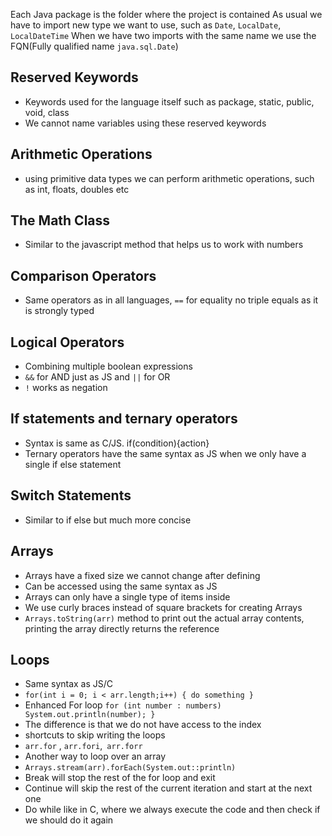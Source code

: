 
Each Java package is the folder where the project is contained
As usual we have to import new type we want to use, such as `Date`, `LocalDate`, `LocalDateTime`
When we have two imports with the same name we use the FQN(Fully qualified name `java.sql.Date`)


## Reserved Keywords

- Keywords used for the language itself such as package, static, public, void, class
- We cannot name variables using these reserved keywords

## Arithmetic Operations
- using primitive data types we can perform arithmetic operations, such as int, floats, doubles etc

## The Math Class
- Similar to the javascript method that helps us to work with numbers


## Comparison Operators
- Same operators as in all languages, `==` for equality no triple equals as it is strongly typed

## Logical Operators
- Combining multiple boolean expressions
- `&&` for AND just as JS and `||` for OR
- `!` works as negation

## If statements and ternary operators
- Syntax is same as C/JS. if(condition){action}
- Ternary operators have the same syntax as JS when we only have a single if else statement

## Switch Statements
- Similar to if else but much more concise

## Arrays
- Arrays have a fixed size we cannot change after defining
- Can be accessed using the same syntax as JS
- Arrays can only have a single type of items inside
- We use curly braces instead of square brackets for creating Arrays
- `Arrays.toString(arr)` method to print out the actual array contents, printing the array directly returns the reference

## Loops
- Same syntax as JS/C
- `for(int i = 0; i < arr.length;i++) { do something }`
- Enhanced For loop `for (int number : numbers) System.out.println(number); }`
- The difference is that we do not have access to the index
- shortcuts to skip writing the loops
- `arr.for` , `arr.fori`,` arr.forr`
- Another way to loop over an array
- `Arrays.stream(arr).forEach(System.out::println)`
- Break will stop the rest of the for loop and exit
- Continue will skip the rest of the current iteration and start at the next one
- Do while like in C, where we always execute the code and then check if we should do it again
